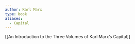 ```yaml
---
author: Karl Marx
type: book
aliases:
  - Capital
---
```

[[An Introduction to the Three Volumes of Karl Marx’s Capital]]